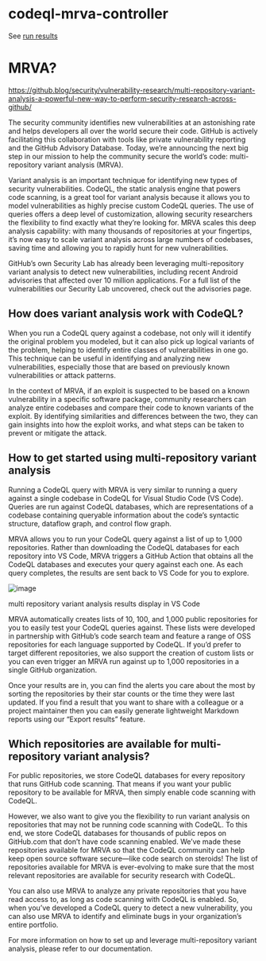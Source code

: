 # codeql-mrva-controller

See [run results](./runs.md)


# MRVA?

https://github.blog/security/vulnerability-research/multi-repository-variant-analysis-a-powerful-new-way-to-perform-security-research-across-github/


The security community identifies new vulnerabilities at an astonishing rate and helps developers all over the world secure their code. GitHub is actively facilitating this collaboration with tools like private vulnerability reporting and the GitHub Advisory Database. Today, we’re announcing the next big step in our mission to help the community secure the world’s code: multi-repository variant analysis (MRVA).

Variant analysis is an important technique for identifying new types of security vulnerabilities. CodeQL, the static analysis engine that powers code scanning, is a great tool for variant analysis because it allows you to model vulnerabilities as highly precise custom CodeQL queries. The use of queries offers a deep level of customization, allowing security researchers the flexibility to find exactly what they’re looking for. MRVA scales this deep analysis capability: with many thousands of repositories at your fingertips, it’s now easy to scale variant analysis across large numbers of codebases, saving time and allowing you to rapidly hunt for new vulnerabilities.

GitHub’s own Security Lab has already been leveraging multi-repository variant analysis to detect new vulnerabilities, including recent Android advisories that affected over 10 million applications. For a full list of the vulnerabilities our Security Lab uncovered, check out the advisories page.

## How does variant analysis work with CodeQL?

When you run a CodeQL query against a codebase, not only will it identify the original problem you modeled, but it can also pick up logical variants of the problem, helping to identify entire classes of vulnerabilities in one go. This technique can be useful in identifying and analyzing new vulnerabilities, especially those that are based on previously known vulnerabilities or attack patterns.

In the context of MRVA, if an exploit is suspected to be based on a known vulnerability in a specific software package, community researchers can analyze entire codebases and compare their code to known variants of the exploit. By identifying similarities and differences between the two, they can gain insights into how the exploit works, and what steps can be taken to prevent or mitigate the attack.

## How to get started using multi-repository variant analysis
Running a CodeQL query with MRVA is very similar to running a query against a single codebase in CodeQL for Visual Studio Code (VS Code). Queries are run against CodeQL databases, which are representations of a codebase containing queryable information about the code’s syntactic structure, dataflow graph, and control flow graph.

MRVA allows you to run your CodeQL query against a list of up to 1,000 repositories. Rather than downloading the CodeQL databases for each repository into VS Code, MRVA triggers a GitHub Action that obtains all the CodeQL databases and executes your query against each one. As each query completes, the results are sent back to VS Code for you to explore.

![image](https://github.com/user-attachments/assets/42974247-14b3-4a8e-ad6b-47c4547107ca)


multi repository variant analysis results display in VS Code

MRVA automatically creates lists of 10, 100, and 1,000 public repositories for you to easily test your CodeQL queries against. These lists were developed in partnership with GitHub’s code search team and feature a range of OSS repositories for each language supported by CodeQL. If you’d prefer to target different repositories, we also support the creation of custom lists or you can even trigger an MRVA run against up to 1,000 repositories in a single GitHub organization.

Once your results are in, you can find the alerts you care about the most by sorting the repositories by their star counts or the time they were last updated. If you find a result that you want to share with a colleague or a project maintainer then you can easily generate lightweight Markdown reports using our “Export results” feature.

## Which repositories are available for multi-repository variant analysis?
For public repositories, we store CodeQL databases for every repository that runs GitHub code scanning. That means if you want your public repository to be available for MRVA, then simply enable code scanning with CodeQL.

However, we also want to give you the flexibility to run variant analysis on repositories that may not be running code scanning with CodeQL. To this end, we store CodeQL databases for thousands of public repos on GitHub.com that don’t have code scanning enabled. We’ve made these repositories available for MRVA so that the CodeQL community can help keep open source software secure—like code search on steroids! The list of repositories available for MRVA is ever-evolving to make sure that the most relevant repositories are available for security research with CodeQL.

You can also use MRVA to analyze any private repositories that you have read access to, as long as code scanning with CodeQL is enabled. So, when you’ve developed a CodeQL query to detect a new vulnerability, you can also use MRVA to identify and eliminate bugs in your organization’s entire portfolio.

For more information on how to set up and leverage multi-repository variant analysis, please refer to our documentation.
